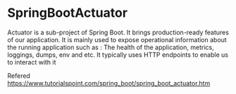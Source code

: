 # SpringBootActuator
Actuator is a sub-project of Spring Boot. It brings production-ready features of our application. It is mainly used to expose operational information about the running application such as :  The health of the application, metrics, loggings, dumps, env and etc. It typically uses HTTP endpoints to enable us to interact with it


Refered https://www.tutorialspoint.com/spring_boot/spring_boot_actuator.htm

